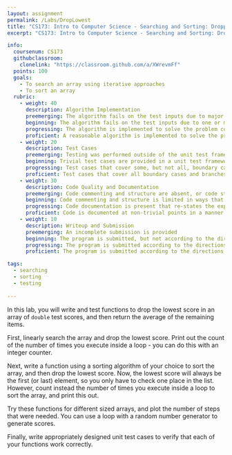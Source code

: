 ```yaml
---
layout: assignment
permalink: /Labs/DropLowest
title: "CS173: Intro to Computer Science - Searching and Sorting: Dropping the Lowest Score"
excerpt: "CS173: Intro to Computer Science - Searching and Sorting: Dropping the Lowest Score"

info:
  coursenum: CS173
  githubclassroom:
    clonelink: "https://classroom.github.com/a/XWrevmFf"
  points: 100
  goals:
    - To search an array using iterative approaches
    - To sort an array
  rubric:
    - weight: 40
      description: Algorithm Implementation
      preemerging: The algorithm fails on the test inputs due to major issues, or the program fails to compile and/or run
      beginning: The algorithm fails on the test inputs due to one or more minor issues
      progressing: The algorithm is implemented to solve the problem correctly according to given test inputs, but would fail if executed in a general case due to a minor issue or omission in the algorithm design or implementation
      proficient: A reasonable algorithm is implemented to solve the problem which correctly solves the problem according to the given test inputs, and would be reasonably expected to solve the problem in the general case
    - weight: 20
      description: Test Cases
      preemerging: Testing was performed outside of the unit test framework, or not performed at all
      beginning: Trivial test cases are provided in a unit test framework
      progressing: Test cases that cover some, but not all, boundary cases and branches of the program are provided
      proficient: Test cases that cover all boundary cases and branches of the program are provided
    - weight: 30
      description: Code Quality and Documentation
      preemerging: Code commenting and structure are absent, or code structure departs significantly from best practice, and/or the code departs significantly from the style guide
      beginning: Code commenting and structure is limited in ways that reduce the readability of the program, and/or there are minor departures from the style guide
      progressing: Code documentation is present that re-states the explicit code definitions, and/or code is written that mostly adheres to the style guide
      proficient: Code is documented at non-trivial points in a manner that enhances the readability of the program, and code is written according to the style guide
    - weight: 10
      description: Writeup and Submission
      preemerging: An incomplete submission is provided
      beginning: The program is submitted, but not according to the directions in one or more ways (for example, because it is lacking a readme writeup)
      progressing: The program is submitted according to the directions with a minor omission or correction needed
      proficient: The program is submitted according to the directions, including a readme writeup describing the solution

tags:
  - searching
  - sorting
  - testing
  
---
```


In this lab, you will write and test functions to drop the lowest score in an array of `double` test scores, and then return the average of the remaining items.

First, linearly search the array and drop the lowest score.  Print out the count of the number of times you execute inside a loop - you can do this with an integer counter.

Next, write a function using a sorting algorithm of your choice to sort the array, and then drop the lowest score.  Now, the lowest score will always be the first (or last) element, so you only have to check one place in the list.  However, count instead the number of times you execute inside a loop to sort the array, and print this out.

Try these functions for different sized arrays, and plot the number of steps that were needed.  You can use a loop with a random number generator to generate scores.

Finally, write appropriately designed unit test cases to verify that each of your functions work correctly.